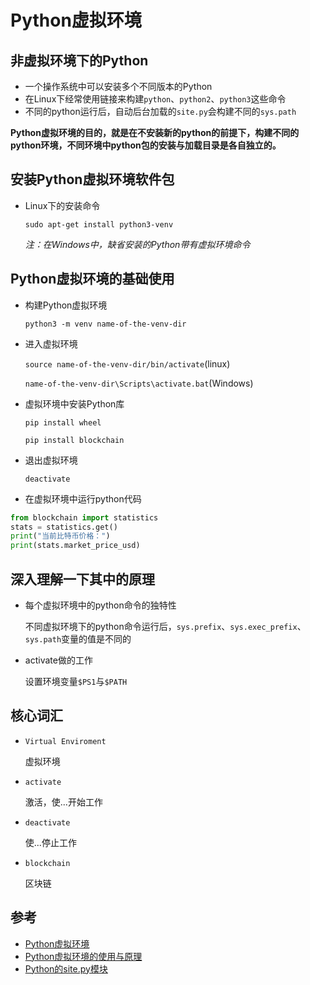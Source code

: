 # Python虚拟环境

## 非虚拟环境下的Python
- 一个操作系统中可以安装多个不同版本的Python
- 在Linux下经常使用链接来构建`python`、`python2`、`python3`这些命令
- 不同的python运行后，自动后台加载的`site.py`会构建不同的`sys.path`

**Python虚拟环境的目的，就是在不安装新的python的前提下，构建不同的python环境，不同环境中python包的安装与加载目录是各自独立的。**

## 安装Python虚拟环境软件包
- Linux下的安装命令

  `sudo apt-get install python3-venv`

  *注：在Windows中，缺省安装的Python带有虚拟环境命令*

## Python虚拟环境的基础使用

- 构建Python虚拟环境

  `python3 -m venv name-of-the-venv-dir`

- 进入虚拟环境

  `source name-of-the-venv-dir/bin/activate`(linux)

  `name-of-the-venv-dir\Scripts\activate.bat`(Windows)

- 虚拟环境中安装Python库

  `pip install wheel`

  `pip install blockchain`

- 退出虚拟环境

  `deactivate`

- 在虚拟环境中运行python代码

```python
from blockchain import statistics
stats = statistics.get()
print("当前比特币价格：")
print(stats.market_price_usd)
```

## 深入理解一下其中的原理
- 每个虚拟环境中的python命令的独特性

  不同虚拟环境下的python命令运行后，`sys.prefix`、`sys.exec_prefix`、`sys.path`变量的值是不同的

- activate做的工作

  设置环境变量`$PS1`与`$PATH`

## 核心词汇
- `Virtual Enviroment`

  虚拟环境

- `activate`

  激活，使...开始工作

- `deactivate`

  使...停止工作

- `blockchain`

  区块链



## 参考
- [Python虚拟环境](https://docs.python.org/3/tutorial/venv.html)
- [Python虚拟环境的使用与原理](https://realpython.com/python-virtual-environments-a-primer/)
- [Python的site.py模块](https://docs.python.org/3/library/site.html)
